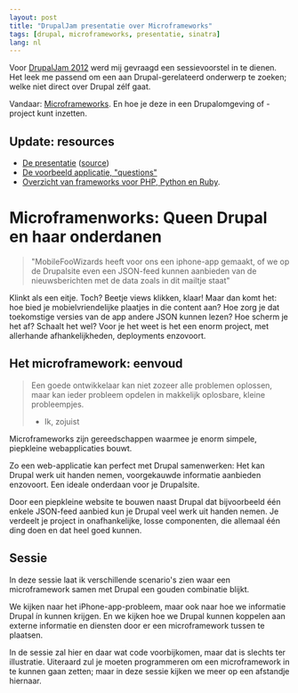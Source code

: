 ```yaml
---
layout: post
title: "DrupalJam presentatie over Microframeworks"
tags: [drupal, microframeworks, presentatie, sinatra]
lang: nl
---
```



Voor [DrupalJam 2012](http://drupaljam.nl/) werd mij gevraagd een sessievoorstel in te
dienen. Het leek me passend om een aan Drupal-gerelateerd onderwerp te
zoeken; welke niet direct over Drupal zélf gaat.

Vandaar: [Microframeworks](http://drupaljam.nl/sessie/microframeworks-queen-drupal-en-haar-onderdanen). En hoe je deze in een Drupalomgeving of -project kunt inzetten.

## Update: resources

* [De presentatie](http://berk.es/microframeworks/#/this-qr) ([source](https://github.com/berkes/microframeworks/tree/develop))
* [De voorbeeld applicatie, "questions"](https://github.com/berkes/microframeworks-questions)
* [Overzicht van frameworks voor PHP, Python en Ruby](http://berk.es/microframeworks/#/voorbeelden).

# Microframenworks: Queen Drupal en haar onderdanen #

> "MobileFooWizards heeft voor ons een iphone-app gemaakt, of we op de
> Drupalsite even een JSON-feed kunnen aanbieden van de nieuwsberichten 
> met de data zoals in dit mailtje staat"

Klinkt als een eitje. Toch? Beetje views klikken, klaar! Maar dan komt
het: hoe bied je mobielvriendelijke plaatjes in die content aan? Hoe
zorg je dat toekomstige versies van de app andere JSON kunnen lezen? Hoe
scherm je het af? Schaalt het wel? Voor je het weet is het een enorm
project, met allerhande afhankelijkheden, deployments enzovoort. 

## Het microframework: eenvoud ##

> Een goede ontwikkelaar kan niet zozeer alle problemen oplossen, maar kan
> ieder probleem opdelen in makkelijk oplosbare, kleine probleempjes. 
>  - Ik, zojuist

Microframeworks zijn gereedschappen waarmee je enorm simpele, piepkleine
webapplicaties bouwt.

Zo een web-applicatie kan perfect met Drupal samenwerken: Het kan Drupal
werk uit handen nemen, voorgekauwde informatie aanbieden enzovoort. Een
ideale onderdaan voor je Drupalsite.

Door een piepkleine website te bouwen naast Drupal dat bijvoorbeeld één 
enkele JSON-feed aanbied kun je Drupal veel werk uit handen nemen. Je
verdeelt je project in onafhankelijke, losse componenten, die allemaal één ding doen en
dat heel goed kunnen.

## Sessie ##
In deze sessie laat ik verschillende scenario's zien waar een
microframework samen met Drupal een gouden combinatie blijkt. 

We kijken naar het iPhone-app-probleem, maar ook naar hoe we informatie
Drupal ín kunnen krijgen. En we kijken hoe we Drupal kunnen koppelen aan
externe informatie en diensten door er een microframework tussen te
plaatsen. 

In de sessie zal hier en daar wat code voorbijkomen, maar dat is slechts ter illustratie. Uiteraard zul je moeten
programmeren om een microframework in te kunnen gaan zetten; maar in
deze sessie kijken we meer op een afstandje hiernaar. 
